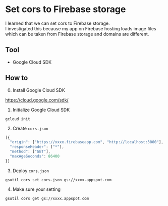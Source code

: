 # Set cors to Firebase storage

I learned that we can set cors to Firebase storage.  
I investigated this because my app on Firebase hosting loads image files which can be taken from Firebase storage and domains are different.

## Tool
* Google Cloud SDK

## How to

0. Install Google Cloud SDK

https://cloud.google.com/sdk/

1. Initialize Google Cloud SDK
```shell
gcloud init
```

2. Create `cors.json`
```javascript
[{
  "origin": ["https://xxxx.firebaseapp.com", "http://localhost:3000"],
  "responseHeader": ["*"],
  "method": ["GET"],
  "maxAgeSeconds": 86400
}]
```

3. Deploy `cors.json`
```
gsutil cors set cors.json gs://xxxx.appspot.com 
```

4. Make sure your setting
```
gsutil cors get gs://xxxx.appspot.com 
```
